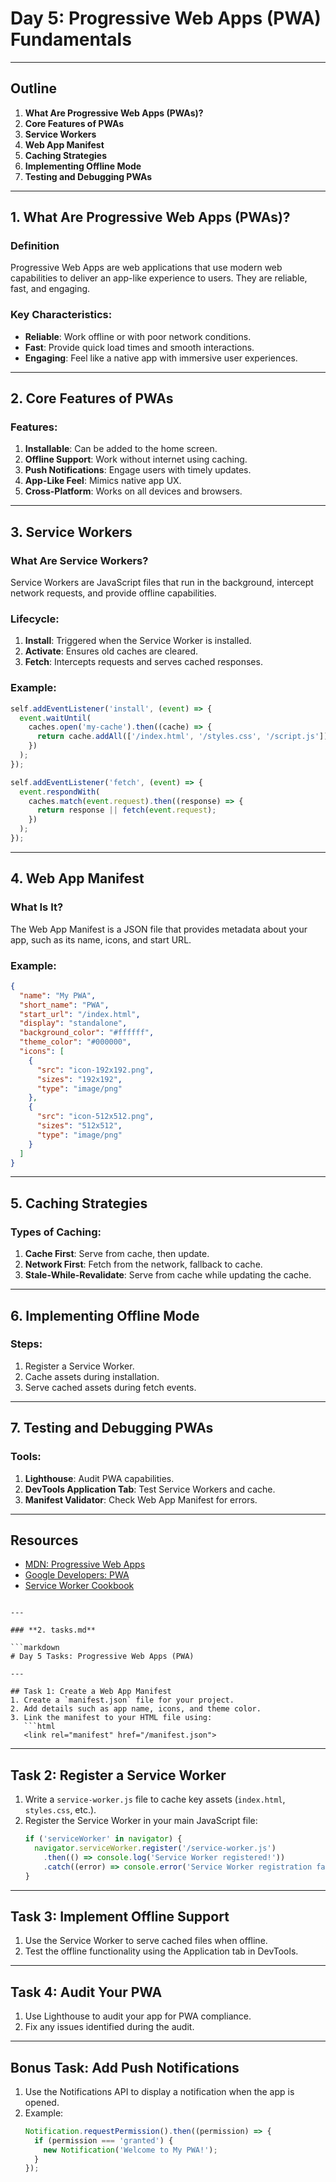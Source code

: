 # Day 5: Progressive Web Apps (PWA) Fundamentals

---

## Outline

1. **What Are Progressive Web Apps (PWAs)?**
2. **Core Features of PWAs**
3. **Service Workers**
4. **Web App Manifest**
5. **Caching Strategies**
6. **Implementing Offline Mode**
7. **Testing and Debugging PWAs**

---

## 1. What Are Progressive Web Apps (PWAs)?

### Definition
Progressive Web Apps are web applications that use modern web capabilities to deliver an app-like experience to users. They are reliable, fast, and engaging.

### Key Characteristics:
- **Reliable**: Work offline or with poor network conditions.
- **Fast**: Provide quick load times and smooth interactions.
- **Engaging**: Feel like a native app with immersive user experiences.

---

## 2. Core Features of PWAs

### Features:
1. **Installable**: Can be added to the home screen.
2. **Offline Support**: Work without internet using caching.
3. **Push Notifications**: Engage users with timely updates.
4. **App-Like Feel**: Mimics native app UX.
5. **Cross-Platform**: Works on all devices and browsers.

---

## 3. Service Workers

### What Are Service Workers?
Service Workers are JavaScript files that run in the background, intercept network requests, and provide offline capabilities.

### Lifecycle:
1. **Install**: Triggered when the Service Worker is installed.
2. **Activate**: Ensures old caches are cleared.
3. **Fetch**: Intercepts requests and serves cached responses.

### Example:
```javascript
self.addEventListener('install', (event) => {
  event.waitUntil(
    caches.open('my-cache').then((cache) => {
      return cache.addAll(['/index.html', '/styles.css', '/script.js']);
    })
  );
});

self.addEventListener('fetch', (event) => {
  event.respondWith(
    caches.match(event.request).then((response) => {
      return response || fetch(event.request);
    })
  );
});

```
---


## 4. Web App Manifest

### What Is It?
The Web App Manifest is a JSON file that provides metadata about your app, such as its name, icons, and start URL.

### Example:
```json
{
  "name": "My PWA",
  "short_name": "PWA",
  "start_url": "/index.html",
  "display": "standalone",
  "background_color": "#ffffff",
  "theme_color": "#000000",
  "icons": [
    {
      "src": "icon-192x192.png",
      "sizes": "192x192",
      "type": "image/png"
    },
    {
      "src": "icon-512x512.png",
      "sizes": "512x512",
      "type": "image/png"
    }
  ]
}
```

---

## 5. Caching Strategies

### Types of Caching:
1. **Cache First**: Serve from cache, then update.
2. **Network First**: Fetch from the network, fallback to cache.
3. **Stale-While-Revalidate**: Serve from cache while updating the cache.

---

## 6. Implementing Offline Mode

### Steps:
1. Register a Service Worker.
2. Cache assets during installation.
3. Serve cached assets during fetch events.

---

## 7. Testing and Debugging PWAs

### Tools:
1. **Lighthouse**: Audit PWA capabilities.
2. **DevTools Application Tab**: Test Service Workers and cache.
3. **Manifest Validator**: Check Web App Manifest for errors.

---

## Resources
- [MDN: Progressive Web Apps](https://developer.mozilla.org/en-US/docs/Web/Progressive_web_apps)
- [Google Developers: PWA](https://web.dev/progressive-web-apps/)
- [Service Worker Cookbook](https://serviceworke.rs/)
```

---

### **2. tasks.md**

```markdown
# Day 5 Tasks: Progressive Web Apps (PWA)

---

## Task 1: Create a Web App Manifest
1. Create a `manifest.json` file for your project.
2. Add details such as app name, icons, and theme color.
3. Link the manifest to your HTML file using:
   ```html
   <link rel="manifest" href="/manifest.json">
   ```

---

## Task 2: Register a Service Worker
1. Write a `service-worker.js` file to cache key assets (`index.html`, `styles.css`, etc.).
2. Register the Service Worker in your main JavaScript file:
   ```javascript
   if ('serviceWorker' in navigator) {
     navigator.serviceWorker.register('/service-worker.js')
       .then(() => console.log('Service Worker registered!'))
       .catch((error) => console.error('Service Worker registration failed:', error));
   }
   ```

---

## Task 3: Implement Offline Support
1. Use the Service Worker to serve cached files when offline.
2. Test the offline functionality using the Application tab in DevTools.

---

## Task 4: Audit Your PWA
1. Use Lighthouse to audit your app for PWA compliance.
2. Fix any issues identified during the audit.

---

## Bonus Task: Add Push Notifications
1. Use the Notifications API to display a notification when the app is opened.
2. Example:
   ```javascript
   Notification.requestPermission().then((permission) => {
     if (permission === 'granted') {
       new Notification('Welcome to My PWA!');
     }
   });
   ```
```

